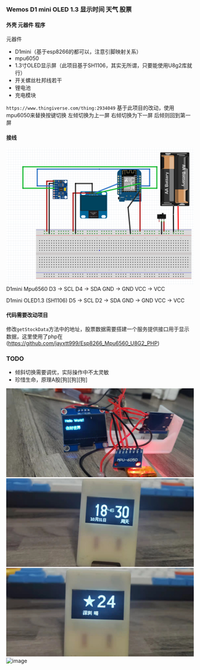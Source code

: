 ### Wemos D1 mini OLED 1.3 显示时间 天气 股票
#### 外壳 元器件 程序
元器件
- D1mini（基于esp8266的都可以，注意引脚映射关系）
- mpu6050
- 1.3寸OLED显示屏（此项目基于SH1106，其实无所谓，只要能使用U8g2库就行）
- 开关螺丝杜邦线若干
- 锂电池
- 充电模块

`https://www.thingiverse.com/thing:2934049` 基于此项目的改动，使用mpu6050来替换按键切换
左倾切换为上一屏 右倾切换为下一屏 后倾则回到第一屏

#### 接线
![image](https://github.com/jayxtt999/Esp8266_Mpu6560_U8G2/blob/master/image/20211031193041.png)
D1mini    Mpu6560
D3 -> SCL
D4 -> SDA
GND -> GND
VCC -> VCC

D1mini    OLED1.3 (SH1106)
D5 -> SCL
D2 -> SDA
GND -> GND
VCC -> VCC

#### 代码需要改动项目
修改`getStockData`方法中的地址，股票数据需要搭建一个服务提供接口用于显示数据，这里使用了php在(https://github.com/jayxtt999/Esp8266_Mpu6560_U8G2_PHP)

### TODO
- 倾斜切换需要调优，实际操作中不太灵敏
- 珍惜生命，原理A股[狗][狗][狗]


![image](https://github.com/jayxtt999/Esp8266_Mpu6560_U8G2/blob/master/image/20211031183837.jpg)
![image](https://github.com/jayxtt999/Esp8266_Mpu6560_U8G2/blob/master/image/20211031183115.jpg)
![image](https://github.com/jayxtt999/Esp8266_Mpu6560_U8G2/blob/master/image/20211031183224.jpg)
![image](https://github.com/jayxtt999/Esp8266_Mpu6560_U8G2/blob/master/image/test.gif)



